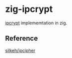 # zig-ipcrypt

[ipcrypt](https://powerdns.org/ipcipher/ipcipher.md.html) implememtation in zig.

## Reference

[silkeh/ipcipher](https://github.com/silkeh/ipcipher)
